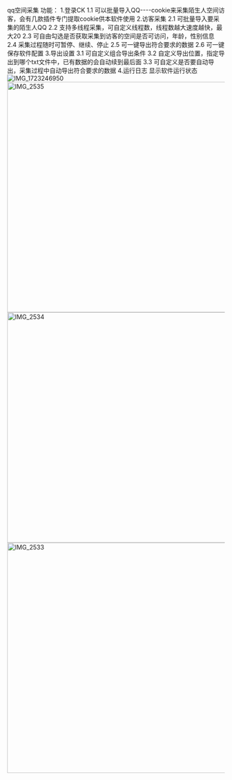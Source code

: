 qq空间采集 功能：
1.登录CK
   1.1 可以批量导入QQ----cookie来采集陌生人空间访客，会有几款插件专门提取cookie供本软件使用
2.访客采集
   2.1 可批量导入要采集的陌生人QQ
   2.2 支持多线程采集，可自定义线程数，线程数越大速度越快，最大20
   2.3 可自由勾选是否获取采集到访客的空间是否可访问，年龄，性别信息
   2.4 采集过程随时可暂停、继续、停止
   2.5 可一键导出符合要求的数据
   2.6 可一键保存软件配置
3.导出设置
   3.1 可自定义组合导出条件
   3.2 自定义导出位置，指定导出到哪个txt文件中，已有数据的会自动续到最后面
   3.3 可自定义是否要自动导出，采集过程中自动导出符合要求的数据
4.运行日志
   显示软件运行状态![IMG_1723246950](https://github.com/user-attachments/assets/37c56a1c-6041-4b51-942b-3b420776b2f0)
<img width="534" alt="IMG_2535" src="https://github.com/user-attachments/assets/3263af74-c779-403a-a0a2-1a6caa57c0ee">
<img width="534" alt="IMG_2534" src="https://github.com/user-attachments/assets/442d8b84-df33-43cb-b215-6a6cb8de6dc2">
<img width="534" alt="IMG_2533" src="https://github.com/user-attachments/assets/7a1cbde9-4622-46a3-9f36-f8de3abf5873">
